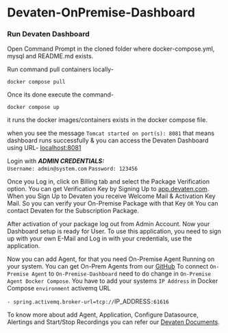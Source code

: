 # Devaten-OnPremise-Dashboard

### Run Devaten Dashboard 

Open Command Prompt in the cloned folder where docker-compose.yml, mysql and README.md exists.

Run command pull containers locally-
```
docker compose pull
```
Once its done execute the command-
```
docker compose up
```
it runs the docker images/containers exists in the docker compose file.

when you see the message ```Tomcat started on port(s): 8081``` that means dashboard runs successfully & you can access the Devaten Dashboard using URL- [localhost:8081](http://localhost:8081/)

Login with 
***ADMIN CREDENTIALS:***  
```Username: admin@system.com```
```Password: 123456```

Once you Log in, click on Billing tab and select the Package Verification option. You can get Verification Key by Signing Up to [app.devaten.com](https://app.devaten.com/). When you Sign Up to Devaten you receive Welcome Mail & Activation Key Mail. So you can verify your On-Premise Package with that Key ```OR```
You can contact Devaten for the Subscription Package.  

After activation of your package log out from Admin Account. Now your Dashboard setup is ready for User. To use this application, you need to sign up with your own E-Mail and Log in with your credentials, use the application.

Now you can add Agent, for that you need On-Premise Agent Running on your system. You can get On-Prem Agents from our [GitHub](https://github.com/devatengit)
To connect ```On-Premise Agent``` to ```On-Premise-Dashboard``` need to do change in ```On-Premise Agent Docker Compose```. You have to add your systems ```IP Address``` in Docker Compose ```environment``` activemq URL

```- spring.activemq.broker-url=tcp://```IP_ADDRESS```:61616```

To know more about add Agent, Application, Configure Datasource, Alertings and Start/Stop Recordings you can refer our [Devaten Documents](https://app.devaten.com/#/docs/getting_started).


